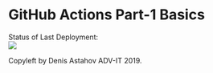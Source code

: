 # GitHub Actions Part-1 Basics


Status of Last Deployment:<br>
<img src="https://github.com/Vovanches09/GithubActions/actions/workflows/Demo-Workflow/badge.svg?branch=main"><br>


Copyleft by Denis Astahov ADV-IT 2019.
